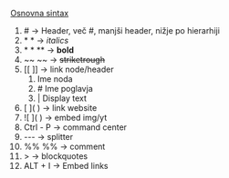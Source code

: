 
[Osnovna sintax](https://www.markdownguide.org/basic-syntax/)
1. \# -> Header, več #, manjši header, nižje po hierarhiji
4. \* \* -> *italics*
5. \* \* \*\* -> **bold**
6. ~~ ~~ -> ~~striketrough~~
7. \[\[ \]\] -> link node/header
	1. Ime noda
	2. \# Ime poglavja
	3. | Display text
8. \[  ](  ) -> link website
9. !\[ ]( ) -> embed img/yt
10. Ctrl - P -> command center
11. \-\-\- -> splitter
12. \%\% \%\% -> comment
13. \> -> blockquotes
14. ALT + I -> Embed links